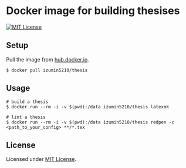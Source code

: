# Docker image for building thesises
[![MIT License](http://img.shields.io/badge/license-MIT-blue.svg?style=flat)][license]

## Setup

Pull the image from [hub.docker.io][dockerhub].

```
$ docker pull izumin5210/thesis
```


## Usage

```
# build a thesis
$ docker run --rm -i -v $(pwd):/data izumin5210/thesis latexmk

# lint a thesis
$ docker run --rm -i -v $(pwd):/data izumin5210/thesis redpen -c <path_to_your_config> **/*.tex
```


## License
Licensed under [MIT License][license].

[license]: https://izumin.mit-license.org/2016
[dockerhub]: https://hub.docker.com/r/izumin5210/thesis/
